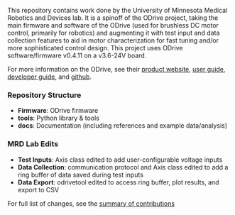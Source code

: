 This repository contains work done by the University of Minnesota Medical Robotics and Devices lab. It is a spinoff of the ODrive project, taking the main firmware and software of the ODrive (used for brushless DC motor control, primarily for robotics) and augmenting it with test input and data collection features to aid in motor characterization for fast tuning and/or more sophisticated control design. This project uses ODrive software/firmware v0.4.11 on a v3.6-24V board.

For more information on the ODrive, see their [product website](https://odriverobotics.com/), [user guide](https://docs.odriverobotics.com/), [developer guide](https://docs.odriverobotics.com/developer-guide), and [github](https://github.com/odriverobotics/ODrive).

### Repository Structure
 * **Firmware**: ODrive firmware
 * **tools**: Python library & tools
 * **docs**: Documentation (including references and example data/analysis)

### MRD Lab Edits
 * **Test Inputs**: Axis class edited to add user-configurable voltage inputs
 * **Data Collection**: communication protocol and Axis class edited to add a ring buffer of data saved during test inputs
 * **Data Export**: odrivetool edited to access ring buffer, plot results, and export to CSV

For full list of changes, see the [summary of contributions](https://github.com/labmrd/odrive-with-motor-characterization/blob/main/docs/references/Summary-of-Contributions.pdf)

